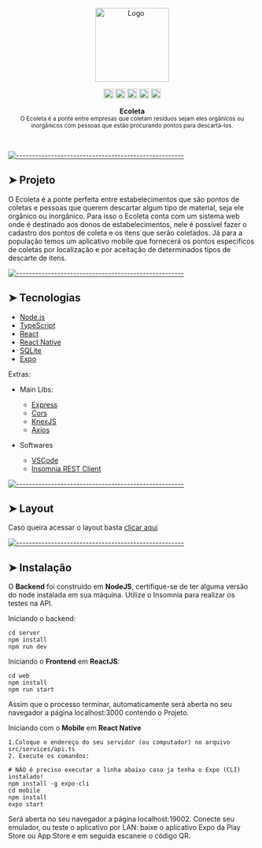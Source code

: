 <!-- ⚠️ This README has been generated from the file(s) "blueprint.md" ⚠️-->

<p align="center">
  <img src="https://raw.githubusercontent.com/DanielObara/NLW-1.0/ba807fa46c4114d0e052f5e8291624f24821278a/.github/logo.svg" alt="Logo" width="150" height="auto" />
</p>
<p align="center">
		<a href="https://img.shields.io/github/languages/count/StefanyVasc/NLW-1?style=for-the-badge"><img alt="Languagens" src="https://img.shields.io/github/languages/count/StefanyVasc/NLW-1?style=for-the-badge" height="20"/></a>
<a href="https://img.shields.io/github/repo-size/StefanyVasc/NLW-1?style=for-the-badge"><img alt="Repo Size" src="https://img.shields.io/github/repo-size/StefanyVasc/NLW-1?style=for-the-badge" height="20"/></a>
<a href="https://img.shields.io/npm/v/npm?style=for-the-badge"><img alt="Npm Version" src="https://img.shields.io/npm/v/npm?style=for-the-badge" height="20"/></a>
<a href="https://img.shields.io/github/last-commit/STefanyVasc/nlw-1?style=for-the-badge"><img alt="Commits" src="https://img.shields.io/github/last-commit/STefanyVasc/nlw-1?style=for-the-badge" height="20"/></a>
<a href="https://img.shields.io/badge/Made%20by-Stefany%20S%C3%A1-blueviolet?style=for-the-badge&logo=appveyor"><img alt="Made By" src="https://img.shields.io/badge/Made%20by-Stefany%20S%C3%A1-blueviolet?style=for-the-badge&logo=appveyor" height="20"/></a>
	</p>

<p align="center">
  <b>Ecoleta</b></br>
  <sub>O Ecoleta é a ponte entre empresas que coletam resíduos sejam eles orgânicos ou inorgânicos com pessoas que estão procurando pontos para descartá-los.<sub>
</p>

<br />



[![-----------------------------------------------------](https://raw.githubusercontent.com/andreasbm/readme/master/assets/lines/rainbow.png)](#projeto)

## ➤ Projeto

O Ecoleta é a ponte perfeita entre estabelecimentos que são pontos de coletas e pessoas que querem descartar algum tipo de material, seja ele orgânico ou inorgânico. 
Para isso o Ecoleta conta com um sistema web onde é destinado aos donos de estabelecimentos, nele é possível fazer o cadastro dos pontos de coleta e os itens que serão coletados. Já para a população temos um aplicativo mobile que fornecerá os pontos especificos de coletas por localização e por aceitação de determinados tipos de descarte de itens. 




[![-----------------------------------------------------](https://raw.githubusercontent.com/andreasbm/readme/master/assets/lines/rainbow.png)](#tecnologias)

## ➤ Tecnologias

- [Node.js](https://nodejs.org/en/)
- [TypeScript]()
- [React](https://reactjs.org/)
- [React Native](https://facebook.github.io/react-native/)
- [SQLite](https://www.sqlite.org/index.html)
- [Expo](https://expo.io/)

Extras: 
  * Main Libs:
    * [Express](https://expressjs.com/pt-br/)
    * [Cors](https://www.npmjs.com/package/cors)
    * [KnexJS](http://knexjs.org/)
    * [Axios](https://github.com/axios/axios)
  
  * Softwares
    * [VSCode](https://code.visualstudio.com/)
    * [Insomnia REST Client](https://insomnia.rest/)




[![-----------------------------------------------------](https://raw.githubusercontent.com/andreasbm/readme/master/assets/lines/rainbow.png)](#layout)

## ➤ Layout

Caso queira acessar o layout basta [clicar aqui](https://www.figma.com/file/1SxgOMojOB2zYT0Mdk28lB/)



[![-----------------------------------------------------](https://raw.githubusercontent.com/andreasbm/readme/master/assets/lines/rainbow.png)](#instalao)

## ➤ Instalação

O **Backend** foi construido em **NodeJS**, certifique-se de ter alguma versão do node instalada em sua máquina. Utilize o Insomnia para realizar os testes na API.

Iniciando o backend: 
```
cd server
npm install
npm run dev
```

Iniciando o **Frontend** em **ReactJS**: 

```
cd web
npm install
npm run start
```

Assim que o processo terminar, automaticamente será aberta no seu navegador a página localhost:3000 contendo o Projeto.

Iniciando com o **Mobile** em **React Native**

    1.Coloque o endereço do seu servidor (ou computador) no arquivo src/services/api.ts
    2. Execute os comandos:
   
  ```
  # NÃO é preciso executar a linha abaixo caso ja tenha o Expo (CLI) instalado!
  npm install -g expo-cli
  cd mobile
  npm install
  expo start
  ```

Será aberta no seu navegador a página localhost:19002. Conecte seu emulador, ou teste o aplicativo por LAN: baixe o aplicativo Expo da Play Store ou App Store e em seguida escaneie o código QR.

